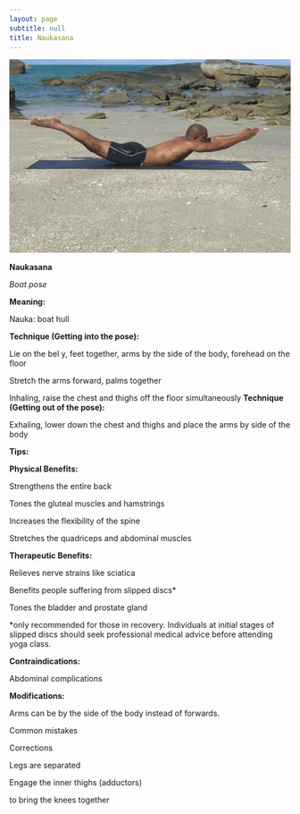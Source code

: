 ```yaml
---
layout: page
subtitle: null
title: Naukasana
---
```

  <p class="calibre1 text-center">
   <img class="calibre2" src="../../assets/img/index-55_3.jpg"/>
  </p>
  <p class="calibre1">
  </p>
  <p class="calibre1">
   <b class="calibre3">
    Naukasana
   </b>
  </p>
  <p class="calibre1">
  </p>
  <p class="calibre1">
   <b class="calibre3">
   </b>
  </p>
  <p class="calibre1">
   <b class="calibre3">
   </b>
  </p>
  <p class="calibre1">
   <i class="calibre4">
    Boat pose
   </i>
  </p>
  <p class="calibre1">
   <b class="calibre3">
   </b>
  </p>
  <p class="calibre1">
   <b class="calibre3">
   </b>
  </p>
  <p class="calibre1">
   <b class="calibre3">
   </b>
  </p>
  <p class="calibre1">
   <b class="calibre3">
    Meaning:
   </b>
  </p>
  <p class="calibre1">
   Nauka: boat hull
  </p>
  <p class="calibre1">
   <b class="calibre3">
   </b>
  </p>
  <p class="calibre1">
  </p>
  <p class="calibre1">
   <b class="calibre3">
   </b>
  </p>
  <p class="calibre1">
   <b class="calibre3">
   </b>
  </p>
  <p class="calibre1">
   <b class="calibre3">
   </b>
  </p>
  <p class="calibre1">
   <b class="calibre3">
   </b>
  </p>
  <p class="calibre1">
   <b class="calibre3">
   </b>
  </p>
  <p class="calibre1">
   <b class="calibre3">
   </b>
  </p>
  <p class="calibre1">
   <b class="calibre3">
    Technique (Getting into the pose):
   </b>
  </p>
  <p class="calibre1">
   Lie on the bel y, feet together, arms by the side of the body, forehead on the floor
  </p>
  <p class="calibre1">
   Stretch the arms forward, palms together
  </p>
  <p class="calibre1">
   Inhaling, raise the chest and thighs off the floor simultaneously
   <b class="calibre3">
    Technique (Getting out of the pose):
   </b>
  </p>
  <p class="calibre1">
   Exhaling, lower down the chest and thighs and place the arms by side of the body
  </p>
  <p class="calibre1">
  </p>
  <p class="calibre1">
   <b class="calibre3">
    Tips:
   </b>
  </p>
  <p class="calibre1">
   <b class="calibre3">
    Physical Benefits:
   </b>
  </p>
  <p class="calibre1">
   Strengthens the entire back
  </p>
  <p class="calibre1">
   Tones the gluteal muscles and hamstrings
  </p>
  <p class="calibre1">
   Increases the flexibility of the spine
  </p>
  <p class="calibre1">
   Stretches the quadriceps and abdominal muscles
  </p>
  <p class="calibre1">
   <b class="calibre3">
   </b>
  </p>
  <p class="calibre1">
   <b class="calibre3">
   </b>
  </p>
  <p class="calibre1">
   <b class="calibre3">
   </b>
  </p>
  <p class="calibre1">
   <b class="calibre3">
   </b>
  </p>
  <p class="calibre1">
   <b class="calibre3">
   </b>
  </p>
  <p class="calibre1">
  </p>
  <p class="calibre1">
   <a id="p56">
   </a>
  </p>
  <p class="calibre1">
  </p>
  <p class="calibre1">
   <b class="calibre3">
    Therapeutic Benefits:
   </b>
  </p>
  <p class="calibre1">
   Relieves nerve strains like sciatica
  </p>
  <p class="calibre1">
   Benefits people suffering from slipped discs*
  </p>
  <p class="calibre1">
   Tones the bladder and prostate gland
  </p>
  <p class="calibre1">
  </p>
  <p class="calibre1">
   *only  recommended  for  those  in  recovery.  Individuals  at  initial  stages  of slipped  discs  should  seek  professional  medical  advice  before  attending  yoga class.
  </p>
  <p class="calibre1">
  </p>
  <p class="calibre1">
  </p>
  <p class="calibre1">
   <b class="calibre3">
    Contraindications:
   </b>
  </p>
  <p class="calibre1">
   Abdominal complications
  </p>
  <p class="calibre1">
  </p>
  <p class="calibre1">
   <b class="calibre3">
    Modifications:
   </b>
  </p>
  <p class="calibre1">
   Arms can be by the side of the body instead of forwards.
  </p>
  <p class="calibre1">
   Common mistakes
  </p>
  <p class="calibre1">
   Corrections
  </p>
  <p class="calibre1">
   Legs are separated
  </p>
  <p class="calibre1">
   Engage the inner thighs (adductors)
  </p>
  <p class="calibre1">
   to bring the knees together
  </p>
  <p class="calibre1">
  </p>
  <p class="calibre1">
  </p>
  <p class="calibre1">
  </p>
  <p class="calibre1">
  </p>
  <p class="calibre1">
  </p>
  <p class="calibre1">
  </p>
  <p class="calibre1">
  </p>
  <p class="calibre1">
  </p>
  <p class="calibre1">
  </p>
  <p class="calibre1">
  </p>
  <p class="calibre1">
   <a id="p57">
   </a>
  </p>
